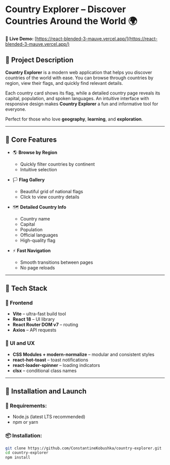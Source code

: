 # Country Explorer – Discover Countries Around the World 🌍

🔗 **Live Demo:**
[https://react-blended-3-mauve.vercel.app/](https://react-blended-3-mauve.vercel.app/)

## 🔎 Project Description

**Country Explorer** is a modern web application that helps you discover
countries of the world with ease. You can browse through countries by region,
view their flags, and quickly find relevant details.

Each country card shows its flag, while a detailed country page reveals its
capital, population, and spoken languages. An intuitive interface with
responsive design makes **Country Explorer** a fun and informative tool for
everyone.

Perfect for those who love **geography**, **learning**, and **exploration**.

---

## 🌟 Core Features

- 🌎 **Browse by Region**

  - Quickly filter countries by continent
  - Intuitive selection

- 🏳️ **Flag Gallery**

  - Beautiful grid of national flags
  - Click to view country details

- 🗺️ **Detailed Country Info**

  - Country name
  - Capital
  - Population
  - Official languages
  - High-quality flag

- ⚡ **Fast Navigation**
  - Smooth transitions between pages
  - No page reloads

---

## 🧰 Tech Stack

### 🔨 Frontend

- **Vite** – ultra-fast build tool
- **React 18** – UI library
- **React Router DOM v7** – routing
- **Axios** – API requests

### 🎨 UI and UX

- **CSS Modules + modern-normalize** – modular and consistent styles
- **react-hot-toast** – toast notifications
- **react-loader-spinner** – loading indicators
- **clsx** – conditional class names

---

## 🚀 Installation and Launch

### 🔧 Requirements:

- Node.js (latest LTS recommended)
- npm or yarn

### 📦 Installation:

```bash
git clone https://github.com/ConstantineKobushka/country-explorer.git
cd country-explorer
npm install
```
